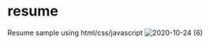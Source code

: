 # resume
Resume sample using html/css/javascript
![2020-10-24 (6)](https://user-images.githubusercontent.com/15255355/97095675-7f9a6c00-1630-11eb-913b-0aeded0afa36.png)
